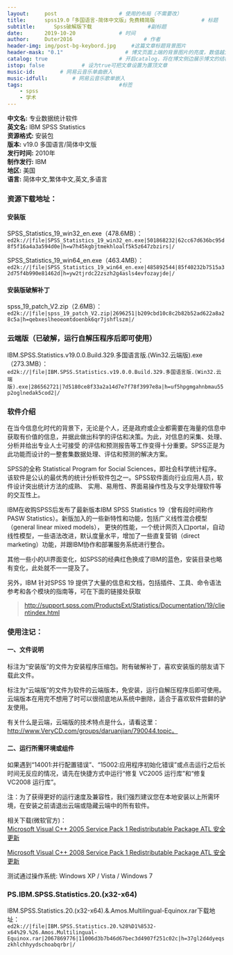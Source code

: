 ```yaml
---
layout:     post   				    # 使用的布局（不需要改）
title:      spss19.0「多国语言-简体中文版」免费精简版 				# 标题 
subtitle:      Spss破解版下载                  #副标题
date:       2019-10-20 				# 时间
author:     Duter2016 						# 作者
header-img: img/post-bg-keybord.jpg  	#这篇文章标题背景图片
header-mask: "0.1"                    # 博文页面上端的背景图片的亮度，数值越大越黑暗
catalog: true 						# 开启catalog，将在博文侧边展示博文的结构
istop: false            # 设为true可把文章设置为置顶文章
music-id:        # 网易云音乐单曲嵌入
music-idfull:        # 网易云音乐歌单嵌入
tags:								#标签
    - spss
    - 学术
---
```


**中文名:** 专业数据统计软件  
**英文名:** IBM SPSS Statistics  
**资源格式:** 安装包  
**版本:** v19.0 多国语言/简体中文版  
**发行时间:** 2010年  
**制作发行:** IBM  
**地区:** 美国  
**语言:** 简体中文,繁体中文,英文,多语言  

### 资源下载地址：

#### 安装版

SPSS_Statistics_19_win32_en.exe（478.6MB）：  
`ed2k://|file|SPSS_Statistics_19_win32_en.exe|501868232|62cc67d636bc95d8f5f16a4a3a594d0e|h=w7h45kgbjtmekhloalf5k5z647zbzirs|/`

SPSS_Statistics_19_win64_en.exe（463.4MB）：  
`ed2k://|file|SPSS_Statistics_19_win64_en.exe|485892544|85f40232b7515a32d75f4b990e81462d|h=yw2tjrdc22zszh2g4asls4evfozayjde|/`

#### 安装版破解补丁

spss_19_patch_V2.zip（2.6MB）：  
`ed2k://|file|spss_19_patch_V2.zip|2696251|b209cbd10c8c2b82b52ad622a8a28c5a|h=qebxeslheoeomtdoenbk6qr7jshflszm|/`

### 云端版（已破解，运行自解压程序后即可使用）

IBM.SPSS.Statistics.v19.0.0.Build.329.多国语言版.(Win32.云端版).exe（273.3MB）：  
`ed2k://|file|IBM.SPSS.Statistics.v19.0.0.Build.329.多国语言版.(Win32.云端版).exe|286562721|7d5180ce8f33a2a14d7e7f78f3997e8a|h=uf5hpgmgahnbmau55p2oglnedak5cod2|/`

### 软件介绍

在当今信息化时代的背景下，无论是个人，还是政府或企业都需要在海量的信息中获取有价值的信息，并据此做出科学的评估和决策。为此，对信息的采集、处理、分析并给出专业人士可接受
的评估和预测报告等工作变得十分重要。SPSS正是为此功能而设计的一整套集数据处理、评估和预测的解决方案。

SPSS的全称 Statistical Program for Social Sciences，即社会科学统计程序。该软件是公认的最优秀的统计分析软件包之一。SPSS软件面向行业应用人员，软件设计突出统计方法的成熟、
实用、易用性、界面易操作性及与文字处理软件等的交互性上。

IBM在收购SPSS后发布了最新版本IBM SPSS Statistics 19（曾有段时间称作PASW Statistics）。新版加入的一些新特性和功能，包括广义线性混合模型（general linear mixed models），
更快的性能，一个统计网页入口portal，自动线性模型，一些语法改进，默认度量水平，增加了一些直复营销（direct marketing）功能，并跟IBM协作和部署服务系统进行整合。

其他一些小的UI界面变化，如SPSS的经典红色换成了IBM的蓝色，安装目录也略有变化，此处就不一一提及了。

另外，IBM 针对SPSS 19 提供了大量的信息和文档，包括插件、工具、命令语法参考和各个模块的指南等，可在下面的链接处获取

> http://support.spss.com/ProductsExt/Statistics/Documentation/19/clientindex.html

### 使用注记：

#### 一、文件说明

标注为“安装版”的文件为安装程序压缩包。附有破解补丁，喜欢安装版的朋友请下载此文件。

标注为“云端版”的文件为软件的云端版本，免安装，运行自解压程序后即可使用。云端版本在用完不想用了时可以很彻底地从系统中删除，适合于喜欢软件尝鲜的驴友使用。

有关什么是云端，云端版的技术特点是什么，请看这里：http://www.VeryCD.com/groups/daruanjian/790044.topic。

#### 二、运行所需环境或组件

如果遇到“14001:并行配置错误”、“15002:应用程序初始化错误”或点击运行之后长时间无反应的情况，请先在快捷方式中运行“修复 VC2005 运行库”和“修复 VC2008 运行库”。

注：为了获得更好的运行速度及兼容性，我们强烈建议您在本地安装以上所需环境，在安装之前请退出云端或隐藏云端中的所有软件。

相关下载(微软官方)：  
[Microsoft Visual C++ 2005 Service Pack 1 Redistributable Package ATL 安全更新](http://www.microsoft.com/downloads/details.aspx?FamilyID=766a6af7-ec73-40ff-b072-9112bab119c2&DisplayLang=zh-cn)

[Microsoft Visual C++ 2008 Service Pack 1 Redistributable Package ATL 安全更新](http://www.microsoft.com/downloads/details.aspx?FamilyID=2051a0c1-c9b5-4b0a-a8f5-770a549fd78c&DisplayLang=zh-cn)

测试通过操作系统: Windows XP / Vista / Windows 7

### PS.IBM.SPSS.Statistics.20.(х32-x64)

IBM.SPSS.Statistics.20.(х32-x64).&.Amos.Multilingual-Equinox.rar下载地址：  
`ed2k://|file|IBM.SPSS.Statistics.20.%28%D1%8532-x64%29.%26.Amos.Multilingual-Equinox.rar|2067869776|11006d3b7b46d67bec3d4907f251c02c|h=37gl2d4dyeqszkhlchhyydschoabqrbr|/`
